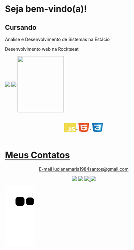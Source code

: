 <h1> Seja bem-vindo(a)! </h1>
<h2> Cursando</h2>
<p> Análise e Desenvolvimento de Sistemas na Estácio </p>
<p> Desenvolvimento web na Rocktseat </p>

<div>
<a href="https://github.com/luciana-maria">
<img height="180em"   align="center" src="https://github-readme-stats.vercel.app/api?username=luciana-maria&show_icons=true&theme=react&include_all_commits=true&count_private=true"/>
<img height="180em"  align="center" src="https://github-readme-stats.vercel.app/api/top-langs/?username=luciana-maria&layout=compact&langs_count=7&theme=react" />

<img align="center" width="148" height="180" src="https://media1.tenor.com/images/68e8337fb4eb7e40645d832c64762a8b/tenor.gif?itemid=19443613">
</div>
<br>
<div  align="center">
<div style="display: inline_block"><br>
<img align="center" alt="Rafa-Js" height="30" width="40" src="https://raw.githubusercontent.com/devicons/devicon/master/icons/javascript/javascript-plain.svg">
<img align="center" alt="HTML" height="30" width="40" src="https://raw.githubusercontent.com/devicons/devicon/master/icons/html5/html5-original.svg">
<img align="center" alt="CSS" height="30" width="40" src="https://raw.githubusercontent.com/devicons/devicon/master/icons/css3/css3-original.svg">

</div>
<br>
  <h1 align="left"> Meus Contatos</h1>
  <p> E-mail lucianamaria1984santos@gmail.com</p>
<a href="https://www.instagram.com/invites/contact/?i=17p7mhjjhms16&utm_content=2pxrn6z" target="_blank"><img src="https://img.shields.io/badge/-Instagram-%23E4405F?style=for-the-badge&logo=instagram&logoColor=white" target="_blank"></a>
<a href="https://www.linkedin.com/in/luciana-santos-maria/" target="_blank"><img src="https://img.shields.io/badge/-LinkedIn-%230077B5?style=for-the-badge&logo=linkedin&logoColor=white" target="_blank"></a>
<a href="https://wa.me/55" target="_blank">
<img src="https://img.shields.io/badge/WhatsApp-25D366?style=for-the-badge&logo=whatsapp&logoColor=white" target="_blank">
</a>
<a href="https://discord.gg/lucianamaria#9911"target="_blank">
<img src="https://img.shields.io/badge/Discord-7289DA?style=for-the-badge&logo=discord&logoColor=white" target="_blank">
</a>

</a>
</div>
  
  ![snake gif](https://github.com/Luciana-Maria/Luciana-Maria/blob/output/github-contribution-grid-snake.svg)
